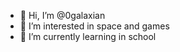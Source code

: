 - 👋 Hi, I’m @0galaxian
- 👀 I’m interested in space and games
- 🌱 I’m currently learning in school
<!---
0galaxian/0galaxian is a ✨ special ✨ repository because its `README.md` (this file) appears on your GitHub profile.
You can click the Preview link to take a look at your changes.
--->
